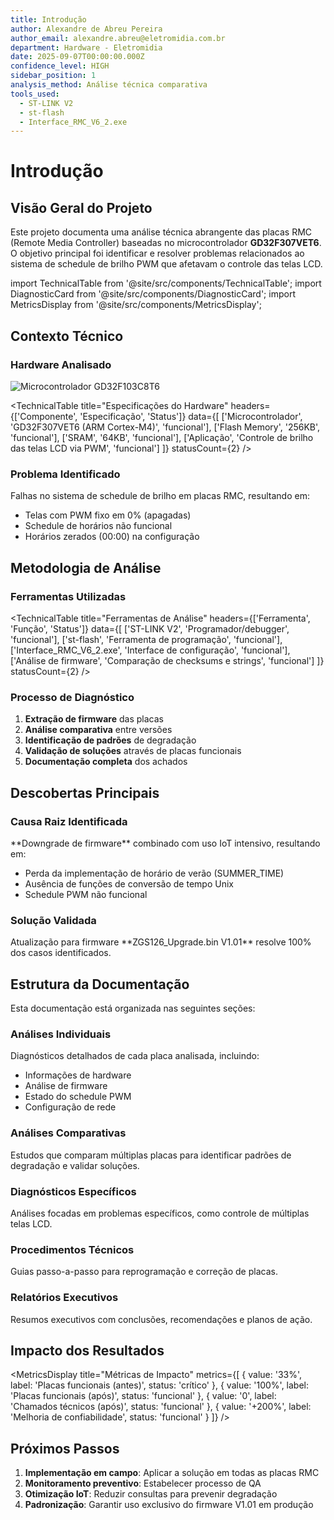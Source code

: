 ```yaml
---
title: Introdução
author: Alexandre de Abreu Pereira
author_email: alexandre.abreu@eletromidia.com.br
department: Hardware - Eletromidia
date: 2025-09-07T00:00:00.000Z
confidence_level: HIGH
sidebar_position: 1
analysis_method: Análise técnica comparativa
tools_used:
  - ST-LINK V2
  - st-flash
  - Interface_RMC_V6_2.exe
---
```


# Introdução

## Visão Geral do Projeto

Este projeto documenta uma análise técnica abrangente das placas RMC (Remote Media Controller)
baseadas no microcontrolador **GD32F307VET6**. O objetivo principal foi identificar e resolver
problemas relacionados ao sistema de schedule de brilho PWM que afetavam o controle das telas LCD.

import TechnicalTable from '@site/src/components/TechnicalTable';
import DiagnosticCard from '@site/src/components/DiagnosticCard';
import MetricsDisplay from '@site/src/components/MetricsDisplay';

## Contexto Técnico

### Hardware Analisado

![Microcontrolador GD32F103C8T6](/img/gd32f103c8t6.png)

<TechnicalTable 
  title="Especificações do Hardware" 
  headers={['Componente', 'Especificação', 'Status']} 
  data={[
    ['Microcontrolador', 'GD32F307VET6 (ARM Cortex-M4)', 'funcional'],
    ['Flash Memory', '256KB', 'funcional'],
    ['SRAM', '64KB', 'funcional'],
    ['Aplicação', 'Controle de brilho das telas LCD via PWM', 'funcional']
  ]} 
  statusCount={2} 
/>

### Problema Identificado

<DiagnosticCard title="Problema Principal" status="crítico">
Falhas no sistema de schedule de brilho em placas RMC, resultando em:

- Telas com PWM fixo em 0% (apagadas)
- Schedule de horários não funcional
- Horários zerados (00:00) na configuração
</DiagnosticCard>

## Metodologia de Análise

### Ferramentas Utilizadas

<TechnicalTable 
  title="Ferramentas de Análise" 
  headers={['Ferramenta', 'Função', 'Status']}
  data={[
    ['ST-LINK V2', 'Programador/debugger', 'funcional'],
    ['st-flash', 'Ferramenta de programação', 'funcional'],
    ['Interface_RMC_V6_2.exe', 'Interface de configuração', 'funcional'],
    ['Análise de firmware', 'Comparação de checksums e strings', 'funcional']
  ]} 
  statusCount={2} 
/>

### Processo de Diagnóstico

1. **Extração de firmware** das placas
2. **Análise comparativa** entre versões
3. **Identificação de padrões** de degradação
4. **Validação de soluções** através de placas funcionais
5. **Documentação completa** dos achados

## Descobertas Principais

### Causa Raiz Identificada

<DiagnosticCard title="Causa Raiz" status="crítico">
**Downgrade de firmware** combinado com uso IoT intensivo, resultando em:

- Perda da implementação de horário de verão (SUMMER_TIME)
- Ausência de funções de conversão de tempo Unix
- Schedule PWM não funcional
</DiagnosticCard>

### Solução Validada

<DiagnosticCard title="Solução Comprovada" status="funcional">
Atualização para firmware **ZGS126_Upgrade.bin V1.01** resolve 100% dos casos identificados.
</DiagnosticCard>

## Estrutura da Documentação

Esta documentação está organizada nas seguintes seções:

### Análises Individuais

Diagnósticos detalhados de cada placa analisada, incluindo:

- Informações de hardware
- Análise de firmware
- Estado do schedule PWM
- Configuração de rede

### Análises Comparativas

Estudos que comparam múltiplas placas para identificar padrões de degradação e validar
soluções.

### Diagnósticos Específicos

Análises focadas em problemas específicos, como controle de múltiplas telas LCD.

### Procedimentos Técnicos

Guias passo-a-passo para reprogramação e correção de placas.

### Relatórios Executivos

Resumos executivos com conclusões, recomendações e planos de ação.

## Impacto dos Resultados

<MetricsDisplay 
  title="Métricas de Impacto" 
  metrics={[
    { value: '33%', label: 'Placas funcionais (antes)', status: 'crítico' },
    { value: '100%', label: 'Placas funcionais (após)', status: 'funcional' },
    { value: '0', label: 'Chamados técnicos (após)', status: 'funcional' },
    { value: '+200%', label: 'Melhoria de confiabilidade', status: 'funcional' }
  ]} 
/>

## Próximos Passos

1. **Implementação em campo**: Aplicar a solução em todas as placas RMC
2. **Monitoramento preventivo**: Estabelecer processo de QA
3. **Otimização IoT**: Reduzir consultas para prevenir degradação
4. **Padronização**: Garantir uso exclusivo do firmware V1.01 em produção
